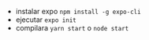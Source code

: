- instalar expo `npm install -g expo-cli`
- ejecutar `expo init`
- compilara `yarn start` o `node start`
